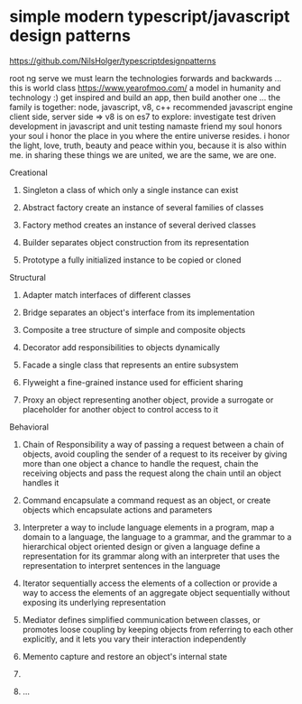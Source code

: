 # simple modern typescript/javascript design patterns
https://github.com/NilsHolger/typescriptdesignpatterns

root ng serve
we must learn the technologies forwards and backwards ... 
this is world class https://www.yearofmoo.com/ a model in humanity and technology :)
get inspired and build an app, then build another one ...
the family is together: node, javascript, v8, c++
recommended javascript engine client side, server side => v8 is on es7
to explore: investigate test driven development in javascript and unit testing
namaste friend
my soul honors your soul
i honor the place in you where
the entire universe resides.
i honor the light, love, truth,
beauty and peace within you,
because it is also within me.
in sharing these things
we are united, we are the same,
we are one.

Creational

1. Singleton
a class of which only a single instance can exist

2. Abstract factory
create an instance of several families of classes

3. Factory method
creates an instance of several derived classes

4. Builder
separates object construction from its representation

5. Prototype
a fully initialized instance to be copied or cloned

Structural

1. Adapter
match interfaces of different classes

2. Bridge
separates an object's interface from its implementation

3. Composite
a tree structure of simple and composite objects

4. Decorator
add responsibilities to objects dynamically

5. Facade
a single class that represents an entire subsystem

6. Flyweight
a fine-grained instance used for efficient sharing

7. Proxy
an object representing another object, provide a surrogate or placeholder for another object to control access to it

Behavioral

1. Chain of Responsibility
a way of passing a request between a chain of objects, avoid coupling the sender of a request to its receiver by giving
more than one object a chance to handle the request, chain the receiving objects and pass the request along the chain
until an object handles it

2. Command
encapsulate a command request as an object, or create objects which encapsulate actions and parameters

3. Interpreter
a way to include language elements in a program, map a domain to a language, the language to a grammar, and the grammar
to a hierarchical object oriented design or given a language define a representation for its grammar along with an
interpreter that uses the representation to interpret sentences in the language

4. Iterator
sequentially access the elements of a collection or provide a way to access the elements of an aggregate object
sequentially without exposing its underlying representation

5. Mediator
defines simplified communication between classes, or promotes loose coupling by keeping objects from referring
to each other explicitly, and it lets you vary their interaction independently 

6. Memento
capture and restore an object's internal state 

7.

8. ...

